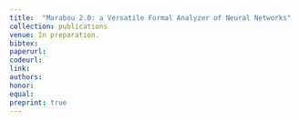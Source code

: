 ```yaml
---
title:  "Marabou 2.0: a Versatile Formal Analyzer of Neural Networks"
collection: publications
venue: In preparation.
bibtex: 
paperurl:
codeurl: 
link:
authors: 
honor:
equal:
preprint: true
---
```

